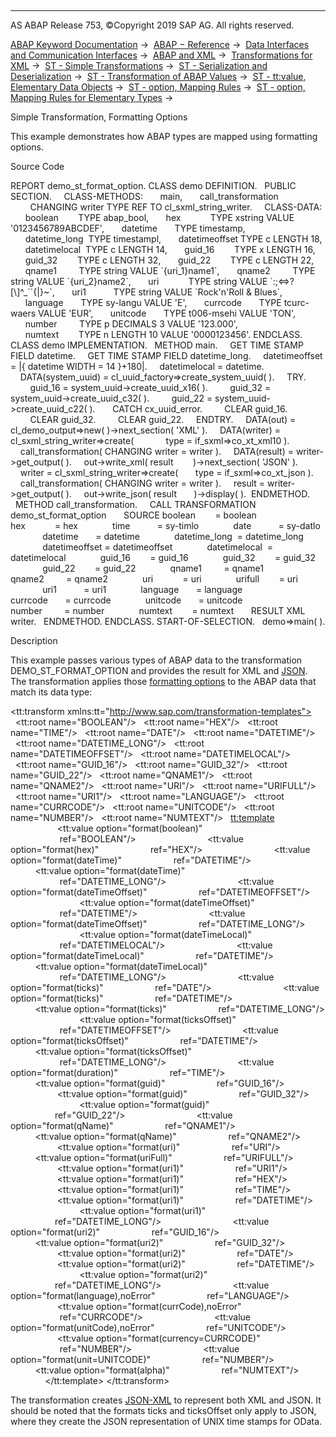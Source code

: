   

* * *

AS ABAP Release 753, ©Copyright 2019 SAP AG. All rights reserved.

[ABAP Keyword Documentation](https://help.sap.com/doc/abapdocu_753_index_htm/7.53/en-US/abenabap.htm) →  [ABAP − Reference](https://help.sap.com/doc/abapdocu_753_index_htm/7.53/en-US/abenabap_reference.htm) →  [Data Interfaces and Communication Interfaces](https://help.sap.com/doc/abapdocu_753_index_htm/7.53/en-US/abenabap_data_communication.htm) →  [ABAP and XML](https://help.sap.com/doc/abapdocu_753_index_htm/7.53/en-US/abenabap_xml.htm) →  [Transformations for XML](https://help.sap.com/doc/abapdocu_753_index_htm/7.53/en-US/abenabap_xml_trafos.htm) →  [ST - Simple Transformations](https://help.sap.com/doc/abapdocu_753_index_htm/7.53/en-US/abenabap_st.htm) →  [ST - Serialization and Deserialization](https://help.sap.com/doc/abapdocu_753_index_htm/7.53/en-US/abenst_serial_deserial.htm) →  [ST - Transformation of ABAP Values](https://help.sap.com/doc/abapdocu_753_index_htm/7.53/en-US/abenst_abap_values.htm) →  [ST - tt:value, Elementary Data Objects](https://help.sap.com/doc/abapdocu_753_index_htm/7.53/en-US/abenst_tt_value_elementary.htm) →  [ST - option, Mapping Rules](https://help.sap.com/doc/abapdocu_753_index_htm/7.53/en-US/abenst_option.htm) →  [ST - option, Mapping Rules for Elementary Types](https://help.sap.com/doc/abapdocu_753_index_htm/7.53/en-US/abenst_option_format.htm) → 

Simple Transformation, Formatting Options

This example demonstrates how ABAP types are mapped using formatting options.

Source Code

REPORT demo\_st\_format\_option.
CLASS demo DEFINITION.
  PUBLIC SECTION.
    CLASS-METHODS:
      main,
      call\_transformation
        CHANGING writer TYPE REF TO cl\_sxml\_string\_writer.
    CLASS-DATA:
      boolean        TYPE abap\_bool,
      hex            TYPE xstring VALUE '0123456789ABCDEF',
      datetime       TYPE timestamp,
      datetime\_long  TYPE timestampl,
      datetimeoffset TYPE c LENGTH 18,
      datetimelocal  TYPE c LENGTH 14,
      guid\_16        TYPE x LENGTH 16,
      guid\_32        TYPE c LENGTH 32,
      guid\_22        TYPE c LENGTH 22,
      qname1         TYPE string VALUE \`{uri\_1}name1\`,
      qname2         TYPE string VALUE \`{uri\_2}name2\`,
      uri            TYPE string VALUE \`:;<=>?\[\\\]^\_\`\`{|}~\`,
      uri1           TYPE string VALUE \`Rock'n'Roll & Blues\`,
      language       TYPE sy-langu VALUE 'E',
      currcode       TYPE tcurc-waers VALUE 'EUR',
      unitcode       TYPE t006-msehi VALUE 'TON',
      number         TYPE p DECIMALS 3 VALUE '123.000',
      numtext        TYPE n LENGTH 10 VALUE '0000123456'.
ENDCLASS.
CLASS demo IMPLEMENTATION.
  METHOD main.
    GET TIME STAMP FIELD datetime.
    GET TIME STAMP FIELD datetime\_long.
    datetimeoffset = |{ datetime WIDTH = 14 }+180|.
    datetimelocal = datetime.
    DATA(system\_uuid) = cl\_uuid\_factory=>create\_system\_uuid( ).
    TRY.
        guid\_16 = system\_uuid->create\_uuid\_x16( ).
        guid\_32 = system\_uuid->create\_uuid\_c32( ).
        guid\_22 = system\_uuid->create\_uuid\_c22( ).
      CATCH cx\_uuid\_error.
        CLEAR guid\_16.
        CLEAR guid\_32.
        CLEAR guid\_22.
    ENDTRY.
    DATA(out) = cl\_demo\_output=>new( )->next\_section( 'XML' ).
    DATA(writer) = cl\_sxml\_string\_writer=>create(
            type = if\_sxml=>co\_xt\_xml10 ).
    call\_transformation( CHANGING writer = writer ).
    DATA(result) = writer->get\_output( ).
    out->write\_xml( result
       )->next\_section( 'JSON' ).
    writer = cl\_sxml\_string\_writer=>create(
      type = if\_sxml=>co\_xt\_json ).
    call\_transformation( CHANGING writer = writer ).
    result = writer->get\_output( ).
    out->write\_json( result
      )->display( ).  ENDMETHOD.
  METHOD call\_transformation.
    CALL TRANSFORMATION demo\_st\_format\_option
      SOURCE boolean        = boolean
             hex            = hex
             time           = sy-timlo
             date           = sy-datlo
             datetime       = datetime
             datetime\_long  = datetime\_long
             datetimeoffset = datetimeoffset
             datetimelocal  = datetimelocal
             guid\_16        = guid\_16
             guid\_32        = guid\_32
             guid\_22        = guid\_22
             qname1         = qname1
             qname2         = qname2
             uri            = uri
             urifull        = uri
             uri1           = uri1
             language       = language
             currcode       = currcode
             unitcode       = unitcode
             number         = number
             numtext        = numtext
      RESULT XML writer.
  ENDMETHOD.
ENDCLASS.
START-OF-SELECTION.
  demo=>main( ).

Description

This example passes various types of ABAP data to the transformation DEMO\_ST\_FORMAT\_OPTION and provides the result for XML and [JSON](https://help.sap.com/doc/abapdocu_753_index_htm/7.53/en-US/abenabap_json.htm). The transformation applies those [formatting options](https://help.sap.com/doc/abapdocu_753_index_htm/7.53/en-US/abenst_option_format.htm) to the ABAP data that match its data type:

<?sap.transform simple?>
<tt:transform xmlns:tt="http://www.sap.com/transformation-templates">
  <tt:root name="BOOLEAN"/>
  <tt:root name="HEX"/>
  <tt:root name="TIME"/>
  <tt:root name="DATE"/>
  <tt:root name="DATETIME"/>
  <tt:root name="DATETIME\_LONG"/>
  <tt:root name="DATETIMEOFFSET"/>
  <tt:root name="DATETIMELOCAL"/>
  <tt:root name="GUID\_16"/>
  <tt:root name="GUID\_32"/>
  <tt:root name="GUID\_22"/>
  <tt:root name="QNAME1"/>
  <tt:root name="QNAME2"/>
  <tt:root name="URI"/>
  <tt:root name="URIFULL"/>
  <tt:root name="URI1"/>
  <tt:root name="LANGUAGE"/>
  <tt:root name="CURRCODE"/>
  <tt:root name="UNITCODE"/>
  <tt:root name="NUMBER"/>
  <tt:root name="NUMTEXT"/>
  <tt:template>
    <array>
      <object>
        <bool name="boolean">
          <tt:value option="format(boolean)"
                    ref="BOOLEAN"/>
        </bool>
        <str name="hex">
          <tt:value option="format(hex)"
                    ref="HEX"/>
        </str>
        <str name="dateTime for TIMESTAMP">
          <tt:value option="format(dateTime)"
                    ref="DATETIME"/>
        </str>
        <str name="dateTime for TIMESTAMPL">
          <tt:value option="format(dateTime)"
                    ref="DATETIME\_LONG"/>
        </str>
        <str name="dateTimeOffset for c, LENGTH 18">
          <tt:value option="format(dateTimeOffset)"
                    ref="DATETIMEOFFSET"/>
        </str>
        <str name="dateTimeOffset for TIMESTAMP">
          <tt:value option="format(dateTimeOffset)"
                    ref="DATETIME"/>
        </str>
        <str name="dateTimeOffset for TIMESTAMPL">
          <tt:value option="format(dateTimeOffset)"
                    ref="DATETIME\_LONG"/>
        </str>
        <str name="dateTimeLocal for c, LENGTH 14">
          <tt:value option="format(dateTimeLocal)"
                    ref="DATETIMELOCAL"/>
        </str>
        <str name="dateTimeLocal for TIMESTAMP">
          <tt:value option="format(dateTimeLocal)"
                    ref="DATETIME"/>
        </str>
        <str name="dateTimeLocal for TIMESTAMPL">
          <tt:value option="format(dateTimeLocal)"
                    ref="DATETIME\_LONG"/>
        </str>
        <str name="ticks for d">
          <tt:value option="format(ticks)"
                    ref="DATE"/>
        </str>
        <str name="ticks for TIMESTAMP">
          <tt:value option="format(ticks)"
                    ref="DATETIME"/>
        </str>
        <str name="ticks for TIMESTAMPL">
          <tt:value option="format(ticks)"
                    ref="DATETIME\_LONG"/>
        </str>
        <str name="ticksOffset for c, LENGTH 18">
          <tt:value option="format(ticksOffset)"
                    ref="DATETIMEOFFSET"/>
        </str>
        <str name="ticksOffset for TIMESTAMP">
          <tt:value option="format(ticksOffset)"
                    ref="DATETIME"/>
        </str>
        <str name="ticksOffset for TIMESTAMPL">
          <tt:value option="format(ticksOffset)"
                    ref="DATETIME\_LONG"/>
        </str>
        <str name="duration">
          <tt:value option="format(duration)"
                    ref="TIME"/>
        </str>
        <str name="guid for X, LENGTH 16">
          <tt:value option="format(guid)"
                    ref="GUID\_16"/>
        </str>
        <str name="guid for C, LENGTH 32">
          <tt:value option="format(guid)"
                    ref="GUID\_32"/>
        </str>
        <str name="guid for C, LENGTH 22">
          <tt:value option="format(guid)"
                    ref="GUID\_22"/>
        </str>
        <str name="qName, first">
          <tt:value option="format(qName)"
                    ref="QNAME1"/>
        </str>
        <str name="qName, second">
          <tt:value option="format(qName)"
                    ref="QNAME2"/>
        </str>
        <str name="uri">
          <tt:value option="format(uri)"
                    ref="URI"/>
        </str>
        <str name="uriFull">
          <tt:value option="format(uriFull)"
                    ref="URIFULL"/>
        </str>
        <str name="uri1 for string">
          <tt:value option="format(uri1)"
                    ref="URI1"/>
        </str>
        <str name="uri1 for xstring">
          <tt:value option="format(uri1)"
                    ref="HEX"/>
        </str>
        <str name="uri1 for t">
          <tt:value option="format(uri1)"
                    ref="TIME"/>
        </str>
        <str name="uri1 for TIMESTAMP">
          <tt:value option="format(uri1)"
                    ref="DATETIME"/>
        </str>
        <str name="uri1 for TIMESTAMPL">
          <tt:value option="format(uri1)"
                    ref="DATETIME\_LONG"/>
        </str>
        <str name="uri2 for guid\_16">
          <tt:value option="format(uri2)"
                    ref="GUID\_16"/>
        </str>
        <str name="uri2 for guid\_32">
          <tt:value option="format(uri2)"
                    ref="GUID\_32"/>
        </str>
        <str name="uri2 for d">
          <tt:value option="format(uri2)"
                    ref="DATE"/>
        </str>
        <str name="uri2 for TIMESTAMP">
          <tt:value option="format(uri2)"
                    ref="DATETIME"/>
        </str>
        <str name="uri2 for TIMESTAMPL">
          <tt:value option="format(uri2)"
                    ref="DATETIME\_LONG"/>
        </str>
        <str name="language">
          <tt:value option="format(language),noError"
                    ref="LANGUAGE"/>
        </str>
        <str name="currCode">
          <tt:value option="format(currCode),noError"
                    ref="CURRCODE"/>
        </str>
        <str name="unitCode">
          <tt:value option="format(unitCode),noError"
                    ref="UNITCODE"/>
        </str>
        <str name="currency=CURRCODE">
          <tt:value option="format(currency=CURRCODE)"
                    ref="NUMBER"/>
        </str>
        <str name="unit=UNITCODE">
          <tt:value option="format(unit=UNITCODE)"
                    ref="NUMBER"/>
        </str>
        <str name="alpha">
          <tt:value option="format(alpha)"
                    ref="NUMTEXT"/>
        </str>
      </object>
    </array>
  </tt:template>
</tt:transform>

The transformation creates [JSON-XML](https://help.sap.com/doc/abapdocu_753_index_htm/7.53/en-US/abenjson_xml_glosry.htm "Glossary Entry") to represent both XML and JSON. It should be noted that the formats ticks and ticksOffset only apply to JSON, where they create the JSON representation of UNIX time stamps for OData.